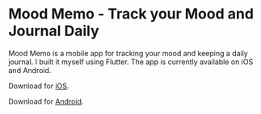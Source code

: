 # Mood Memo - Track your Mood and Journal Daily

Mood Memo is a mobile app for tracking your mood and keeping a daily journal. I built it myself using Flutter. The app is currently available on iOS and Android. 

Download for [iOS](https://apps.apple.com/us/app/mood-memo/id6451342285).

Download for [Android](https://play.google.com/store/apps/details?id=com.evansmith.mood_memo).
